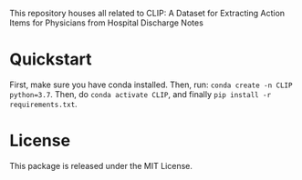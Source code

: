 This repository houses all related to CLIP: A Dataset for Extracting Action Items for Physicians from Hospital Discharge Notes

# Quickstart
First, make sure you have conda installed. Then, run: 
`conda create -n CLIP python=3.7`. 
Then, do `conda activate CLIP`, and finally `pip install -r requirements.txt`. 

# License 
This package is released under the MIT License. 
